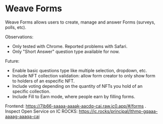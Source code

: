 # Weave Forms

Weave Forms allows users to create, manage and answer Forms (surveys, polls, etc).

Observations:
 - Only tested with Chrome. Reported problems with Safari.
 - Only "Short Answer" question type available for now.

Future:
 - Enable basic questions type like multiple selection, dropdown, etc.
 - Include NFT collection validation: allow form creator to only show form to holders of an especific NFT.
 - Include voting depending on the quantity of NFTs you hold of an specific collection.
 - Include Fill to Earn mode, where people earn by filling forms.

Frontend: https://7jb66-saaaa-aaaak-aacdq-cai.raw.ic0.app/#/forms .
Inspect Open Service on IC ROCKS: https://ic.rocks/principal/lthmp-gqaaa-aaaag-aaaqa-cai
